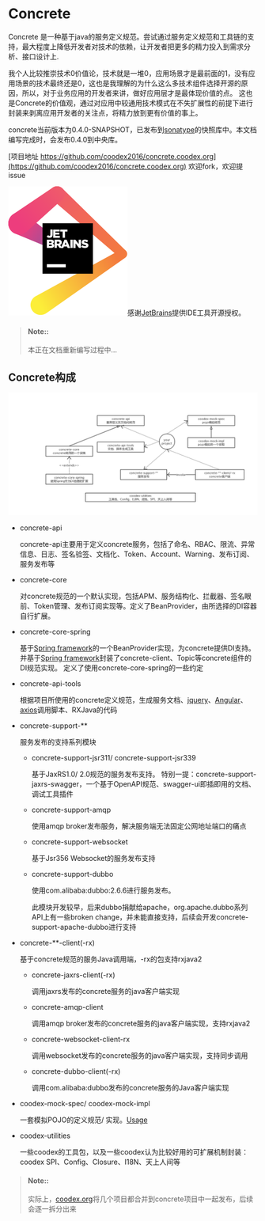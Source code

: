 # Concrete

Concrete 是一种基于java的服务定义规范。尝试通过服务定义规范和工具链的支持，最大程度上降低开发者对技术的依赖，让开发者把更多的精力投入到需求分析、接口设计上.

我个人比较推崇技术0价值论，技术就是一堆0，应用场景才是最前面的1，没有应用场景的技术最终还是0，这也是我理解的为什么这么多技术组件选择开源的原因，所以，对于业务应用的开发者来讲，做好应用层才是最体现价值的点。
这也是Concrete的价值观，通过对应用中较通用技术模式在不失扩展性的前提下进行封装来剥离应用开发者的关注点，将精力放到更有价值的事上。

concrete当前版本为0.4.0-SNAPSHOT，已发布到[sonatype](https://oss.sonatype.org/)的快照库中。本文档编写完成时，会发布0.4.0到中央库。

[项目地址 https://github.com/coodex2016/concrete.coodex.org](https://github.com/coodex2016/concrete.coodex.org) 欢迎fork，欢迎提issue

[![jetbrains](images/jetbrains.svg)](https://www.jetbrains.com)感谢[JetBrains](https://www.jetbrains.com/?from=concrete)提供IDE工具开源授权。

> #### Note::
>
> 本正在文档重新编写过程中...

## Concrete构成

![concrete-arch](images/concrete-arch.png)

- concrete-api

  concrete-api主要用于定义concrete服务，包括了命名、RBAC、限流、异常信息、日志、签名验签、文档化、Token、Account、Warning、发布订阅、服务发布等
  
- concrete-core

  对concrete规范的一个默认实现，包括APM、服务结构化、拦截器、签名眼前、Token管理、发布订阅实现等。定义了BeanProvider，由所选择的DI容器自行扩展。
  
- concrete-core-spring

  基于[Spring framework](https://spring.io/projects/spring-framework)的一个BeanProvider实现，为concrete提供DI支持。
  并基于[Spring framework](https://spring.io/projects/spring-framework)封装了concrete-client、Topic等concrete组件的DI规范实现。
  定义了使用concrete-core-spring的一些约定
  
- concrete-api-tools

  根据项目所使用的concrete定义规范，生成服务文档、[jquery](https://github.com/jquery/jquery)、[Angular](https://angular.io/)、[axios](https://github.com/axios/axios)调用脚本、RXJava的代码

- concrete-support-**

  服务发布的支持系列模块
  
  - concrete-support-jsr311/ concrete-support-jsr339
  
    基于JaxRS1.0/ 2.0规范的服务发布支持。
    特别一提：concrete-support-jaxrs-swagger，一个基于OpenAPI规范、swagger-ui即插即用的文档、调试工具插件

  - concrete-support-amqp
  
    使用amqp broker发布服务，解决服务端无法固定公网地址端口的痛点

  - concrete-support-websocket
  
    基于Jsr356 Websocket的服务发布支持

  - concrete-support-dubbo
  
    使用com.alibaba:dubbo:2.6.6进行服务发布。

    此模块开发较早，后来dubbo捐献给apache，org.apache.dubbo系列API上有一些broken change，并未能直接支持，后续会开发concrete-support-apache-dubbo进行支持

- concrete-**-client(-rx)

  基于concrete规范的服务Java调用端，-rx的包支持rxjava2

  - concrete-jaxrs-client(-rx)
  
    调用jaxrs发布的concrete服务的java客户端实现
  
  - concrete-amqp-client
  
    调用amqp broker发布的concrete服务的java客户端实现，支持rxjava2

  - concrete-websocket-client-rx
  
    调用websocket发布的concrete服务的java客户端实现，支持同步调用

  - concrete-dubbo-client(-rx)
  
    调用com.alibaba:dubbo发布的concrete服务的Java客户端实现

- coodex-mock-spec/ coodex-mock-impl

  一套模拟POJO的定义规范/ 实现。[Usage](coodex-mock/README.md)

- coodex-utilities

  一些coodex的工具包，以及一些coodex认为比较好用的可扩展机制封装：coodex SPI、Config、Closure、I18N、天上人间等

>  #### Note::
>
> 实际上，[coodex.org](https://coodex.org)将几个项目都合并到concrete项目中一起发布，后续会逐一拆分出来
